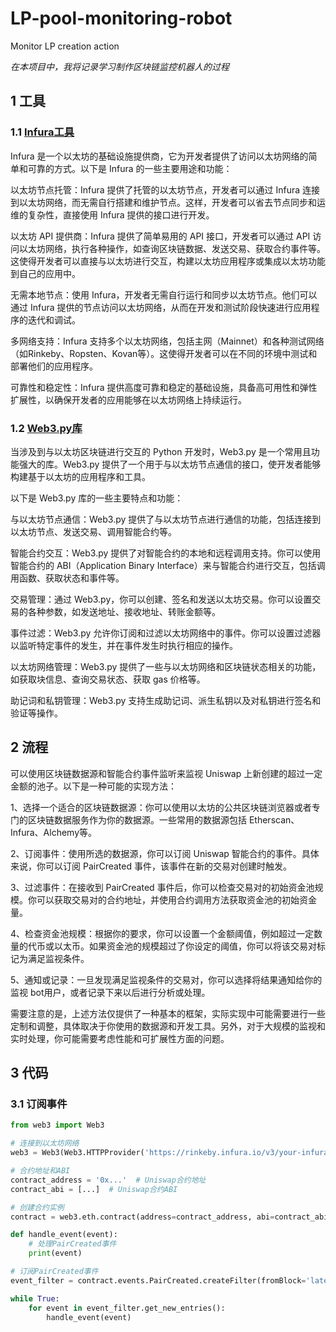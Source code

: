 # LP-pool-monitoring-robot
Monitor LP creation action

_在本项目中，我将记录学习制作区块链监控机器人的过程_

## 1 工具
### 1.1 [Infura工具](https://www.infura.io/zh)
Infura 是一个以太坊的基础设施提供商，它为开发者提供了访问以太坊网络的简单和可靠的方式。以下是 Infura 的一些主要用途和功能：

  以太坊节点托管：Infura 提供了托管的以太坊节点，开发者可以通过 Infura 连接到以太坊网络，而无需自行搭建和维护节点。这样，开发者可以省去节点同步和运维的复杂性，直接使用 Infura 提供的接口进行开发。

  以太坊 API 提供商：Infura 提供了简单易用的 API 接口，开发者可以通过 API 访问以太坊网络，执行各种操作，如查询区块链数据、发送交易、获取合约事件等。这使得开发者可以直接与以太坊进行交互，构建以太坊应用程序或集成以太坊功能到自己的应用中。

  无需本地节点：使用 Infura，开发者无需自行运行和同步以太坊节点。他们可以通过 Infura 提供的节点访问以太坊网络，从而在开发和测试阶段快速进行应用程序的迭代和调试。

  多网络支持：Infura 支持多个以太坊网络，包括主网（Mainnet）和各种测试网络（如Rinkeby、Ropsten、Kovan等）。这使得开发者可以在不同的环境中测试和部署他们的应用程序。

  可靠性和稳定性：Infura 提供高度可靠和稳定的基础设施，具备高可用性和弹性扩展性，以确保开发者的应用能够在以太坊网络上持续运行。
  
### 1.2 [Web3.py库](https://web3py.readthedocs.io/en/stable/)
当涉及到与以太坊区块链进行交互的 Python 开发时，Web3.py 是一个常用且功能强大的库。Web3.py 提供了一个用于与以太坊节点通信的接口，使开发者能够构建基于以太坊的应用程序和工具。

以下是 Web3.py 库的一些主要特点和功能：

与以太坊节点通信：Web3.py 提供了与以太坊节点进行通信的功能，包括连接到以太坊节点、发送交易、调用智能合约等。

智能合约交互：Web3.py 提供了对智能合约的本地和远程调用支持。你可以使用智能合约的 ABI（Application Binary Interface）来与智能合约进行交互，包括调用函数、获取状态和事件等。

交易管理：通过 Web3.py，你可以创建、签名和发送以太坊交易。你可以设置交易的各种参数，如发送地址、接收地址、转账金额等。

事件过滤：Web3.py 允许你订阅和过滤以太坊网络中的事件。你可以设置过滤器以监听特定事件的发生，并在事件发生时执行相应的操作。

以太坊网络管理：Web3.py 提供了一些与以太坊网络和区块链状态相关的功能，如获取块信息、查询交易状态、获取 gas 价格等。

助记词和私钥管理：Web3.py 支持生成助记词、派生私钥以及对私钥进行签名和验证等操作。

## 2 流程
可以使用区块链数据源和智能合约事件监听来监视 Uniswap 上新创建的超过一定金额的池子。以下是一种可能的实现方法：

1、选择一个适合的区块链数据源：你可以使用以太坊的公共区块链浏览器或者专门的区块链数据服务作为你的数据源。一些常用的数据源包括 Etherscan、Infura、Alchemy等。

2、订阅事件：使用所选的数据源，你可以订阅 Uniswap 智能合约的事件。具体来说，你可以订阅 PairCreated 事件，该事件在新的交易对创建时触发。

3、过滤事件：在接收到 PairCreated 事件后，你可以检查交易对的初始资金池规模。你可以获取交易对的合约地址，并使用合约调用方法获取资金池的初始资金量。

4、检查资金池规模：根据你的要求，你可以设置一个金额阈值，例如超过一定数量的代币或以太币。如果资金池的规模超过了你设定的阈值，你可以将该交易对标记为满足监视条件。

5、通知或记录：一旦发现满足监视条件的交易对，你可以选择将结果通知给你的监视 bot用户，或者记录下来以后进行分析或处理。

需要注意的是，上述方法仅提供了一种基本的框架，实际实现中可能需要进行一些定制和调整，具体取决于你使用的数据源和开发工具。另外，对于大规模的监视和实时处理，你可能需要考虑性能和可扩展性方面的问题。

## 3 代码

### 3.1 订阅事件
```python
from web3 import Web3

# 连接到以太坊网络
web3 = Web3(Web3.HTTPProvider('https://rinkeby.infura.io/v3/your-infura-project-id'))

# 合约地址和ABI
contract_address = '0x...'  # Uniswap合约地址
contract_abi = [...]  # Uniswap合约ABI

# 创建合约实例
contract = web3.eth.contract(address=contract_address, abi=contract_abi)

def handle_event(event):
    # 处理PairCreated事件
    print(event)

# 订阅PairCreated事件
event_filter = contract.events.PairCreated.createFilter(fromBlock='latest')

while True:
    for event in event_filter.get_new_entries():
        handle_event(event)
```


